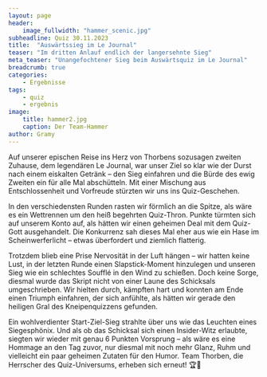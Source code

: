 ```yaml
---
layout: page
header:
    image_fullwidth: "hammer_scenic.jpg"
subheadline: Quiz 30.11.2023
title:  "Auswärtssieg im Le Journal"
teaser: "Im dritten Anlauf endlich der langersehnte Sieg"
meta_teaser: "Unangefochtener Sieg beim Auswärtsquiz im Le Journal"
breadcrumb: true
categories:
    - Ergebnisse
tags:
    - quiz
    - ergebnis
image:
    title: hammer2.jpg
    caption: Der Team-Hammer
author: Gramy
---
```


Auf unserer epischen Reise ins Herz von Thorbens sozusagen zweiten Zuhause, dem legendären Le Journal, war unser Ziel so klar wie der Durst nach einem eiskalten Getränk – den Sieg einfahren und die Bürde des ewig Zweiten ein für alle Mal abschütteln. 
Mit einer Mischung aus Entschlossenheit und Vorfreude stürzten wir uns ins Quiz-Geschehen.

In den verschiedensten Runden rasten wir förmlich an die Spitze, als wäre es ein Wettrennen um den heiß begehrten Quiz-Thron. 
Punkte türmten sich auf unserem Konto auf, als hätten wir einen geheimen Deal mit dem Quiz-Gott ausgehandelt. 
Die Konkurrenz sah dieses Mal eher aus wie ein Hase im Scheinwerferlicht – etwas überfordert und ziemlich flatterig.

Trotzdem blieb eine Prise Nervosität in der Luft hängen – wir hatten keine Lust, in der letzten Runde einen Slapstick-Moment hinzulegen und unseren Sieg wie ein schlechtes Soufflé in den Wind zu schießen. 
Doch keine Sorge, diesmal wurde das Skript nicht von einer Laune des Schicksals umgeschrieben. 
Wir hielten durch, kämpften hart und konnten am Ende einen Triumph einfahren, der sich anfühlte, als hätten wir gerade den heiligen Gral des Kneipenquizzens gefunden.

Ein wohlverdienter Start-Ziel-Sieg strahlte über uns wie das Leuchten eines Siegesphönix. 
Und als ob das Schicksal sich einen Insider-Witz erlaubte, siegten wir wieder mit genau 6 Punkten Vorsprung – als wäre es eine Hommage an den Tag zuvor, nur diesmal mit noch mehr Glanz, Ruhm und vielleicht ein paar geheimen Zutaten für den Humor. 
Team Thorben, die Herrscher des Quiz-Universums, erheben sich erneut! 
🏆🎉